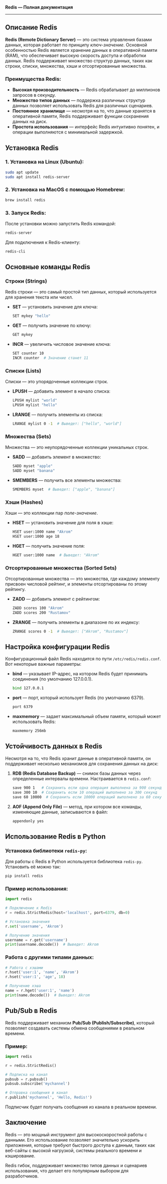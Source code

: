 **Redis — Полная документация**

---

## Описание Redis

**Redis (Remote Dictionary Server)** — это система управления базами данных, которая работает по принципу *ключ-значение*. Основной особенностью Redis является хранение данных в оперативной памяти (RAM), что обеспечивает высокую скорость доступа и обработки данных. Redis поддерживает множество структур данных, таких как строки, списки, множества, хэши и отсортированные множества.

### Преимущества Redis:
- **Высокая производительность** — Redis обрабатывает до миллионов запросов в секунду.
- **Множество типов данных** — поддержка различных структур данных позволяет использовать Redis для различных сценариев.
- **Постоянное хранилище** — несмотря на то, что данные хранятся в оперативной памяти, Redis поддерживает функции сохранения данных на диск.
- **Простота использования** — интерфейс Redis интуитивно понятен, и операции выполняются с минимальной задержкой.

## Установка Redis

### 1. Установка на Linux (Ubuntu):
```bash
sudo apt update
sudo apt install redis-server
```

### 2. Установка на MacOS с помощью Homebrew:
```bash
brew install redis
```

### 3. Запуск Redis:
После установки можно запустить Redis командой:
```bash
redis-server
```
Для подключения к Redis-клиенту:
```bash
redis-cli
```

## Основные команды Redis

### Строки (Strings)
Redis строки — это самый простой тип данных, который используется для хранения текста или чисел.

- **SET** — установить значение для ключа:
  ```bash
  SET mykey "hello"
  ```
- **GET** — получить значение по ключу:
  ```bash
  GET mykey
  ```
- **INCR** — увеличить числовое значение ключа:
  ```bash
  SET counter 10
  INCR counter  # Значение станет 11
  ```

### Списки (Lists)
Списки — это упорядоченные коллекции строк.

- **LPUSH** — добавить элемент в начало списка:
  ```bash
  LPUSH mylist "world"
  LPUSH mylist "hello"
  ```
- **LRANGE** — получить элементы из списка:
  ```bash
  LRANGE mylist 0 -1  # Выведет: ["hello", "world"]
  ```

### Множества (Sets)
Множества — это неупорядоченные коллекции уникальных строк.

- **SADD** — добавить элемент в множество:
  ```bash
  SADD myset "apple"
  SADD myset "banana"
  ```
- **SMEMBERS** — получить все элементы множества:
  ```bash
  SMEMBERS myset  # Выведет: ["apple", "banana"]
  ```

### Хэши (Hashes)
Хэши — это коллекции пар *поле-значение*.

- **HSET** — установить значение для поля в хэше:
  ```bash
  HSET user:1000 name "Akrom"
  HSET user:1000 age 18
  ```
- **HGET** — получить значение поля:
  ```bash
  HGET user:1000 name  # Выведет: "Akrom"
  ```

### Отсортированные множества (Sorted Sets)
Отсортированные множества — это множества, где каждому элементу присвоен числовой рейтинг, и элементы отсортированы по этому рейтингу.

- **ZADD** — добавить элемент с рейтингом:
  ```bash
  ZADD scores 100 "Akrom"
  ZADD scores 200 "Rustamov"
  ```
- **ZRANGE** — получить элементы в диапазоне по их индексу:
  ```bash
  ZRANGE scores 0 -1  # Выведет: ["Akrom", "Rustamov"]
  ```

## Настройка конфигурации Redis

Конфигурационный файл Redis находится по пути `/etc/redis/redis.conf`. Вот некоторые важные параметры:

- **bind** — указывает IP-адрес, на котором Redis будет принимать соединения (по умолчанию 127.0.0.1).
  ```bash
  bind 127.0.0.1
  ```
- **port** — порт, который использует Redis (по умолчанию 6379).
  ```bash
  port 6379
  ```
- **maxmemory** — задает максимальный объем памяти, который может использовать Redis:
  ```bash
  maxmemory 256mb
  ```

## Устойчивость данных в Redis

Несмотря на то, что Redis хранит данные в оперативной памяти, он поддерживает несколько механизмов для сохранения данных на диск:

1. **RDB (Redis Database Backup)** — снимок базы данных через определенные интервалы времени. Настраивается в `redis.conf`:
   ```bash
   save 900 1   # Сохранить если одна операция выполнена за 900 секунд
   save 300 10  # Сохранить если 10 операций выполнено за 300 секунд
   save 60 10000  # Сохранить если 10000 операций выполнено за 60 секунд
   ```

2. **AOF (Append Only File)** — метод, при котором все команды, изменяющие данные, записываются в файл:
   ```bash
   appendonly yes
   ```

## Использование Redis в Python

### Установка библиотеки `redis-py`:
Для работы с Redis в Python используется библиотека `redis-py`. Установить её можно так:
```bash
pip install redis
```

### Пример использования:
```python
import redis

# Подключение к Redis
r = redis.StrictRedis(host='localhost', port=6379, db=0)

# Установка значения
r.set('username', 'Akrom')

# Получение значения
username = r.get('username')
print(username.decode())  # Выведет: Akrom
```

### Работа с другими типами данных:
```python
# Работа с хэшами
r.hset('user:1', 'name', 'Akrom')
r.hset('user:1', 'age', 18)

# Получение хэша
name = r.hget('user:1', 'name')
print(name.decode())  # Выведет: Akrom
```

## Pub/Sub в Redis

Redis поддерживает механизм **Pub/Sub (Publish/Subscribe)**, который позволяет создавать системы обмена сообщениями в реальном времени.

### Пример:
```python
import redis

r = redis.StrictRedis()

# Подписка на канал
pubsub = r.pubsub()
pubsub.subscribe('mychannel')

# Отправка сообщения в канал
r.publish('mychannel', 'Hello, Redis!')
```

Подписчик будет получать сообщения из канала в реальном времени.

## Заключение

Redis — это мощный инструмент для высокоскоростной работы с данными. Его использование позволяет значительно ускорить приложения, которые требуют быстрого доступа к данным, таких как веб-сайты с высокой нагрузкой, системы реального времени и кэширование.

Redis гибок, поддерживает множество типов данных и сценариев использования, что делает его популярным выбором для разработчиков.
